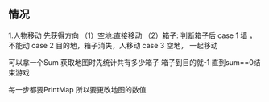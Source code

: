 ﻿## 情况
1.人物移动
先获得方向
    （1）空地:直接移动
    （2）箱子:
            判断箱子后 
                case 1 墙 ，不能动
                case 2 目的地，箱子消失，人移动
                case 3 空地， 一起移动

可以拿一个Sum 获取地图时先统计共有多少箱子
箱子到目的就-1
直到sum==0结束游戏

每一步都要PrintMap
所以要更改地图的数值